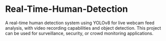 # Real-Time-Human-Detection
A real-time human detection system using YOLOv8 for live webcam feed analysis, with video recording capabilities and object detection. This project can be used for surveillance, security, or crowd monitoring applications.
